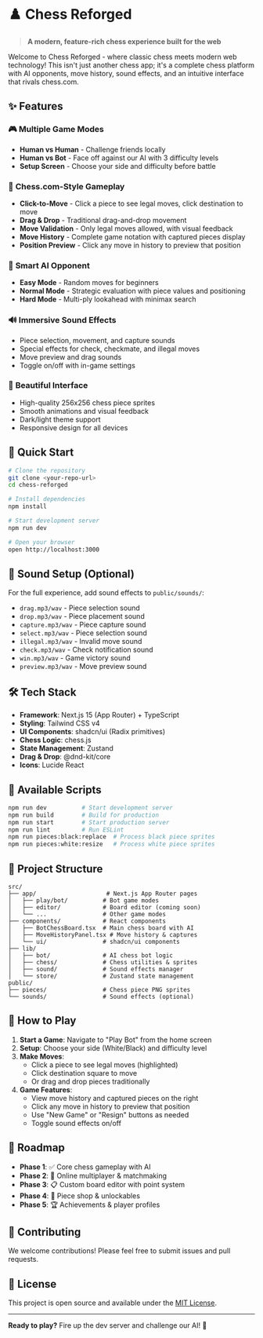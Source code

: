 # ♟️ Chess Reforged

> **A modern, feature-rich chess experience built for the web**

Welcome to Chess Reforged - where classic chess meets modern web technology! This isn't just another chess app; it's a complete chess platform with AI opponents, move history, sound effects, and an intuitive interface that rivals chess.com.

## ✨ Features

### 🎮 **Multiple Game Modes**
- **Human vs Human** - Challenge friends locally
- **Human vs Bot** - Face off against our AI with 3 difficulty levels
- **Setup Screen** - Choose your side and difficulty before battle

### 🎯 **Chess.com-Style Gameplay**
- **Click-to-Move** - Click a piece to see legal moves, click destination to move
- **Drag & Drop** - Traditional drag-and-drop movement
- **Move Validation** - Only legal moves allowed, with visual feedback
- **Move History** - Complete game notation with captured pieces display
- **Position Preview** - Click any move in history to preview that position

### 🤖 **Smart AI Opponent**
- **Easy Mode** - Random moves for beginners
- **Normal Mode** - Strategic evaluation with piece values and positioning
- **Hard Mode** - Multi-ply lookahead with minimax search

### 🔊 **Immersive Sound Effects**
- Piece selection, movement, and capture sounds
- Special effects for check, checkmate, and illegal moves
- Move preview and drag sounds
- Toggle on/off with in-game settings

### 🎨 **Beautiful Interface**
- High-quality 256x256 chess piece sprites
- Smooth animations and visual feedback
- Dark/light theme support
- Responsive design for all devices

## 🚀 Quick Start

```bash
# Clone the repository
git clone <your-repo-url>
cd chess-reforged

# Install dependencies
npm install

# Start development server
npm run dev

# Open your browser
open http://localhost:3000
```

## 🎵 Sound Setup (Optional)

For the full experience, add sound effects to `public/sounds/`:
- `drag.mp3/wav` - Piece selection sound
- `drop.mp3/wav` - Piece placement sound
- `capture.mp3/wav` - Piece capture sound
- `select.mp3/wav` - Piece selection sound
- `illegal.mp3/wav` - Invalid move sound
- `check.mp3/wav` - Check notification sound
- `win.mp3/wav` - Game victory sound
- `preview.mp3/wav` - Move preview sound

## 🛠️ Tech Stack

- **Framework**: Next.js 15 (App Router) + TypeScript
- **Styling**: Tailwind CSS v4
- **UI Components**: shadcn/ui (Radix primitives)
- **Chess Logic**: chess.js
- **State Management**: Zustand
- **Drag & Drop**: @dnd-kit/core
- **Icons**: Lucide React

## 📜 Available Scripts

```bash
npm run dev          # Start development server
npm run build        # Build for production
npm run start        # Start production server
npm run lint         # Run ESLint
npm run pieces:black:replace  # Process black piece sprites
npm run pieces:white:resize   # Process white piece sprites
```

## 📁 Project Structure

```
src/
├── app/                    # Next.js App Router pages
│   ├── play/bot/          # Bot game modes
│   ├── editor/            # Board editor (coming soon)
│   └── ...                # Other game modes
├── components/            # React components
│   ├── BotChessBoard.tsx  # Main chess board with AI
│   ├── MoveHistoryPanel.tsx # Move history & captures
│   └── ui/                # shadcn/ui components
├── lib/
│   ├── bot/               # AI chess bot logic
│   ├── chess/             # Chess utilities & sprites
│   ├── sound/             # Sound effects manager
│   └── store/             # Zustand state management
public/
├── pieces/                # Chess piece PNG sprites
└── sounds/                # Sound effects (optional)
```

## 🎯 How to Play

1. **Start a Game**: Navigate to "Play Bot" from the home screen
2. **Setup**: Choose your side (White/Black) and difficulty level
3. **Make Moves**:
   - Click a piece to see legal moves (highlighted)
   - Click destination square to move
   - Or drag and drop pieces traditionally
4. **Game Features**:
   - View move history and captured pieces on the right
   - Click any move in history to preview that position
   - Use "New Game" or "Resign" buttons as needed
   - Toggle sound effects on/off

## 🔮 Roadmap

- **Phase 1**: ✅ Core chess gameplay with AI
- **Phase 2**: 🚧 Online multiplayer & matchmaking
- **Phase 3**: 📋 Custom board editor with point system
- **Phase 4**: 🏪 Piece shop & unlockables
- **Phase 5**: 🏆 Achievements & player profiles

## 🤝 Contributing

We welcome contributions! Please feel free to submit issues and pull requests.

## 📄 License

This project is open source and available under the [MIT License](LICENSE).

---

**Ready to play?** Fire up the dev server and challenge our AI! 🎯
